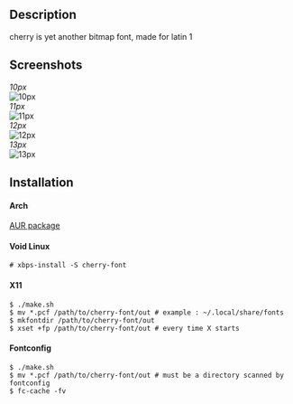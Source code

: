 ## Description

cherry is yet another bitmap font, made for latin 1

## Screenshots

*10px*  
![10px](https://raw.github.com/turquoise-hexagon/cherry/master/img/10.png)  
*11px*  
![11px](https://raw.github.com/turquoise-hexagon/cherry/master/img/11.png)  
*12px*  
![12px](https://raw.github.com/turquoise-hexagon/cherry/master/img/12.png)  
*13px*  
![13px](https://raw.github.com/turquoise-hexagon/cherry/master/img/13.png)  

## Installation

#### Arch

[AUR package](https://aur.archlinux.org/packages/cherry-font/)

#### Void Linux

```
# xbps-install -S cherry-font
```

#### X11

```
$ ./make.sh
$ mv *.pcf /path/to/cherry-font/out # example : ~/.local/share/fonts
$ mkfontdir /path/to/cherry-font/out
$ xset +fp /path/to/cherry-font/out # every time X starts
```

#### Fontconfig

```
$ ./make.sh
$ mv *.pcf /path/to/cherry-font/out # must be a directory scanned by fontconfig
$ fc-cache -fv
```
